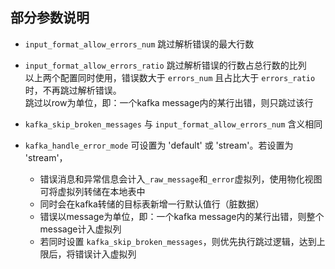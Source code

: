 ## 部分参数说明

- `input_format_allow_errors_num` 跳过解析错误的最大行数
- `input_format_allow_errors_ratio` 跳过解析错误的行数占总行数的比列  
以上两个配置同时使用，错误数大于 `errors_num` 且占比大于 `errors_ratio` 时，不再跳过解析错误。  
跳过以row为单位，即：一个kafka message内的某行出错，则只跳过该行

- `kafka_skip_broken_messages` 与 `input_format_allow_errors_num` 含义相同
- `kafka_handle_error_mode` 可设置为 'default' 或 'stream'。若设置为 'stream'，
    - 错误消息和异常信息会计入`_raw_message`和`_error`虚拟列，使用物化视图可将虚拟列转储在本地表中
    - 同时会在kafka转储的目标表新增一行默认值行（脏数据）
    - 错误以message为单位，即：一个kafka message内的某行出错，则整个message计入虚拟列
    - 若同时设置 `kafka_skip_broken_messages`，则优先执行跳过逻辑，达到上限后，将错误计入虚拟列
